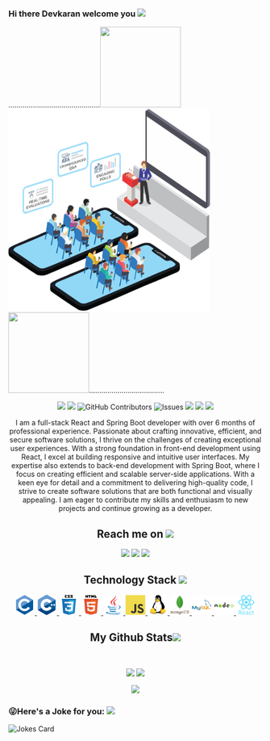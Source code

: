 ### Hi there Devkaran welcome you <img src="https://github.com/TheDudeThatCode/TheDudeThatCode/blob/master/Assets/Hi.gif" width="29px"> 
<span style="text-align:center">.............................................<img src="https://octodex.github.com/images/daftpunktocat-guy.gif" height="160px" width="160px" ><img src="https://github.com/Code-CHOUDHARY/Code-CHOUDHARY/blob/main/backphoto.svg" width="400" height="400"><img src="https://octodex.github.com/images/daftpunktocat-thomas.gif" height="160px" width="160px">.....................................</span>
<!--
**Code-CHOUDHARY/Code-CHOUDHARY** is a ✨ _special_ ✨ repository because its `README.md` (this file) appears on your GitHub profile.

Here are some ideas to get you started:

- 🔭 I’m currently working on ...
- 🌱 I’m currently learning ...
- 👯 I’m looking to collaborate on ...
- 🤔 I’m looking for help with ...
- 💬 Ask me about ...
- 📫 How to reach me: ...
- 😄 Pronouns: ...
- ⚡ Fun fact: ...
-->
<p align="center">
 <img src="https://github.com/TheDudeThatCode/TheDudeThatCode/blob/master/Assets/Hi.gif" width="29px">
 <img src="https://komarev.com/ghpvc/?username=your-github-username&label=PROFILE+VIEWS">
 <img alt="GitHub Contributors" src="https://img.shields.io/github/contributors/Code-CHOUDHARY/github-readme-stats" />
 <img alt="Issues" src="https://img.shields.io/github/issues/Code-CHOUDHARY/github-readme-stats?color=0088ff" />
 <img src="https://badges.pufler.dev/years/Code-CHOUDHARY"/>
 <img src="https://badges.pufler.dev/repos/Code-CHOUDHARY"/>
 <img src="https://badges.pufler.dev/commits/all/Code-CHOUDHARY"/>

</p>

<p align="center">
 I am a full-stack React and Spring Boot developer with over 6 months of professional experience. Passionate about crafting innovative, efficient, and secure software solutions, I thrive on the challenges of creating exceptional user experiences.
With a strong foundation in front-end development using React, I excel at building responsive and intuitive user interfaces. My expertise also extends to back-end development with Spring Boot, where I focus on creating efficient and scalable server-side applications.
With a keen eye for detail and a commitment to delivering high-quality code, I strive to create software solutions that are both functional and visually appealing. I am eager to contribute my skills and enthusiasm to new projects and continue growing as a developer.
</p>  

<h2 align="center">Reach me on <img src="https://media0.giphy.com/media/jqNPzdTTxQfOgOqpO4/source.gif" width="50"></h2>

<p align="center">
  
<img src="https://img.shields.io/badge/-Devkaran-8a3ab9?style=flat-square&logo=instagram&logoColor=white&link=https://www.instagram.com/devkaran_8198/"/>
<img src="https://img.shields.io/badge/-Devkaran-c14438?style=flat-square&logo=Gmail&logoColor=white&link=mailto:devkaransingh928@gmail.com"/>
<img src="https://img.shields.io/badge/-Devkaran-blue?style=flat-square&logo=Linkedin&logoColor=white&link=https://www.linkedin.com/in/devkaran-choudhary-05298718b/"/>

</p>


<h2 align="center">Technology Stack <img src="https://github.com/ritik307/ritik307/blob/main/images/laptop.gif" width="50"></h2>

<p align="center">
 </a> <a href="https://www.cprogramming.com/" target="_blank"> <img src="https://raw.githubusercontent.com/devicons/devicon/master/icons/c/c-original.svg" alt="c" width="40" height="40"/> </a> <a href="https://www.w3schools.com/cpp/" target="_blank"> <img src="https://raw.githubusercontent.com/devicons/devicon/master/icons/cplusplus/cplusplus-original.svg" alt="cplusplus" width="40" height="40"/> </a> <a href="https://www.w3schools.com/css/" target="_blank"> <img src="https://raw.githubusercontent.com/devicons/devicon/master/icons/css3/css3-original-wordmark.svg" alt="css3" width="40" height="40"/> </a>  <a href="https://www.w3.org/html/" target="_blank"> <img src="https://raw.githubusercontent.com/devicons/devicon/master/icons/html5/html5-original-wordmark.svg" alt="html5" width="40" height="40"/> </a> <a href="https://www.java.com" target="_blank"> <img src="https://raw.githubusercontent.com/devicons/devicon/master/icons/java/java-original.svg" alt="java" width="40" height="40"/> </a> <a href="https://developer.mozilla.org/en-US/docs/Web/JavaScript" target="_blank"> <img src="https://raw.githubusercontent.com/devicons/devicon/master/icons/javascript/javascript-original.svg" alt="javascript" width="40" height="40"/> </a> </a> <a href="https://www.linux.org/" target="_blank"> <img src="https://raw.githubusercontent.com/devicons/devicon/master/icons/linux/linux-original.svg" alt="linux" width="40" height="40"/> </a> <a href="https://www.mongodb.com/" target="_blank"> <img src="https://raw.githubusercontent.com/devicons/devicon/master/icons/mongodb/mongodb-original-wordmark.svg" alt="mongodb" width="40" height="40"/> </a> <a href="https://www.mysql.com/" target="_blank"> <img src="https://raw.githubusercontent.com/devicons/devicon/master/icons/mysql/mysql-original-wordmark.svg" alt="mysql" width="40" height="40"/> </a> <a href="https://nodejs.org" target="_blank"> <img src="https://raw.githubusercontent.com/devicons/devicon/master/icons/nodejs/nodejs-original-wordmark.svg" alt="nodejs" width="40" height="40"/> </a> <a href="https://reactjs.org/" target="_blank"> <img src="https://raw.githubusercontent.com/devicons/devicon/master/icons/react/react-original-wordmark.svg" alt="react" width="40" height="40"/> </a> 
</p>


<h2 align="center">
  My Github Stats<img src="https://media.giphy.com/media/VgCDAzcKvsR6OM0uWg/giphy.gif" width="50">
</h2>
 
<br>
<p align = "center"> 
  <img  src = "https://github-readme-stats.vercel.app/api?username=Code-CHOUDHARY&show_icons=true&theme=radical&line_height=27">
  <img src = "https://github-readme-stats.vercel.app/api/top-langs/?username=Code-CHOUDHARY&theme=radical">
</p>
<p align = "center">
 <img  src="https://github-readme-streak-stats.herokuapp.com/?user=Code-CHOUDHARY&show_icons=true&locale=en&layout=compact&theme=radical&line_height=0" />
</p> 


### 😜Here's a Joke for you: <img src="https://media.giphy.com/media/kcxn8ZB7t6tf8vb0wS/giphy.gif" width="90px" />
<img src="https://readme-jokes.vercel.app/api" alt="Jokes Card" />
